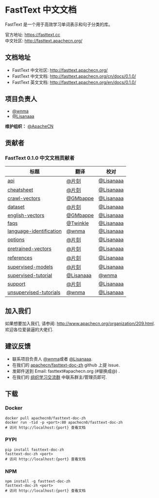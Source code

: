 # FastText 中文文档
  
FastText 是一个用于高效学习单词表示和句子分类的库。

官方地址: <https://fasttext.cc>  
中文社区: <http://fasttext.apachecn.org/>

## 文档地址

* FastText 中文社区: <http://fasttext.apachecn.org/>  
* FastText 中文文档: <http://fasttext.apachecn.org/cn/docs/0.1.0/>  
* FastText 英文文档: <http://fasttext.apachecn.org/en/docs/0.1.0/>  

## 项目负责人

* [@wnma](https://github.com/wnma3mz)
* [@Lisanaaa](https://github.com/Lisanaaa)

**维护组织：** [@ApacheCN](https://github.com/apachecn])

## 贡献者

### FastText 0.1.0 中文文档贡献者

| 标题                                                         | 翻译                                       | 校对 |
| ------------------------------------------------------------ | ------------------------------------------ | ---- |
| [api](https://github.com/apachecn/fasttext-doc-zh/blob/v0.1.0/doc/zh/api.md) | [@片刻](https://github.com/jiangzhonglian) |    [@Lisanaaa](https://github.com/Lisanaaa)  |
| [cheatsheet](https://github.com/apachecn/fasttext-doc-zh/blob/v0.1.0/doc/zh/cheatsheet.md) | [@片刻](https://github.com/jiangzhonglian) |   [@Lisanaaa](https://github.com/Lisanaaa)   |
| [crawl-vectors](https://github.com/apachecn/fasttext-doc-zh/blob/v0.1.0/doc/zh/crawl-vectors.md) | [@GMbappe](https://github.com/GMbappe)     |   [@Lisanaaa](https://github.com/Lisanaaa)   |
| [dataset](https://github.com/apachecn/fasttext-doc-zh/blob/v0.1.0/doc/zh/dataset.md) | [@片刻](https://github.com/jiangzhonglian) |   [@Lisanaaa](https://github.com/Lisanaaa)   |
| [english-vectors](https://github.com/apachecn/fasttext-doc-zh/blob/v0.1.0/doc/zh/english-vectors.md) | [@GMbappe](https://github.com/GMbappe)     |   [@Lisanaaa](https://github.com/Lisanaaa)   |
| [faqs](https://github.com/apachecn/fasttext-doc-zh/blob/v0.1.0/doc/zh/faqs.md) | [@Twinkle](https://github.com/kemingzeng)  |   [@Lisanaaa](https://github.com/Lisanaaa)   |
| [language-identification](https://github.com/apachecn/fasttext-doc-zh/blob/v0.1.0/doc/zh/language-identification.md) | [@wnma](https://github.com/wnma3mz)        |   [@Lisanaaa](https://github.com/Lisanaaa)   |
| [options](https://github.com/apachecn/fasttext-doc-zh/blob/v0.1.0/doc/zh/options.md) | [@片刻](https://github.com/jiangzhonglian) |   [@Lisanaaa](https://github.com/Lisanaaa)   |
| [pretrained-vectors](https://github.com/apachecn/fasttext-doc-zh/blob/v0.1.0/doc/zh/pretrained-vectors.md) | [@片刻](https://github.com/jiangzhonglian) |   [@Lisanaaa](https://github.com/Lisanaaa)   |
| [references](https://github.com/apachecn/fasttext-doc-zh/blob/v0.1.0/doc/zh/references.md) | [@片刻](https://github.com/jiangzhonglian) |   [@Lisanaaa](https://github.com/Lisanaaa)   |
| [supervised-models](https://github.com/apachecn/fasttext-doc-zh/blob/v0.1.0/doc/zh/supervised-models.md) | [@片刻](https://github.com/jiangzhonglian) |   [@Lisanaaa](https://github.com/Lisanaaa)   |
| [supervised-tutorial](https://github.com/apachecn/fasttext-doc-zh/blob/v0.1.0/doc/zh/supervised-tutorial.md) | [@Lisanaaa](https://github.com/Lisanaaa)   | [@wnma](https://github.com/wnma3mz) |
| [support](https://github.com/apachecn/fasttext-doc-zh/blob/v0.1.0/doc/zh/support.md) | [@片刻](https://github.com/jiangzhonglian) |   [@Lisanaaa](https://github.com/Lisanaaa)   |
| [unsupervised-tutorials](https://github.com/apachecn/fasttext-doc-zh/blob/v0.1.0/doc/zh/unsupervised-tutorials.md) | [@wnma](https://github.com/wnma3mz)        |   [@Lisanaaa](https://github.com/Lisanaaa)    |


## 加入我们

如果想要加入我们, 请参阅: <http://www.apachecn.org/organization/209.html>.
欢迎各位爱装逼的大佬们.

## 建议反馈

- 联系项目负责人 [@wnma](https://github.com/wnma3mz)或者 [@Lisanaaa](https://github.com/Lisanaaa).
- 在我们的 [apachecn/fasttext-doc-zh](https://github.com/apachecn/fasttext-doc-zh) github 上提 issue.
- 发邮件送到 Email: fasttext#apachecn.org (#替换成@) .
- 在我们的 [组织学习交流群](http://www.apachecn.org/organization/348.html) 中联系群主/管理员即可.


## 下载

### Docker

```
docker pull apachecn0/fasttext-doc-zh
docker run -tid -p <port>:80 apachecn0/fasttext-doc-zh
# 访问 http://localhost:{port} 查看文档
```

### PYPI

```
pip install fasttext-doc-zh
fasttext-doc-zh <port>
# 访问 http://localhost:{port} 查看文档
```

### NPM

```
npm install -g fasttext-doc-zh
fasttext-doc-zh <port>
# 访问 http://localhost:{port} 查看文档
```
